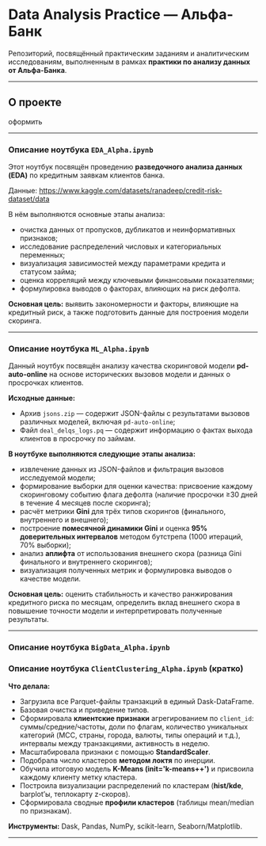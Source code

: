 # Data Analysis Practice — Альфа-Банк

Репозиторий, посвящённый практическим заданиям и аналитическим исследованиям, выполненным в рамках **практики по анализу данных от Альфа-Банка**.

---

## О проекте

оформить 

---

### Описание ноутбука `EDA_Alpha.ipynb`

Этот ноутбук посвящён проведению **разведочного анализа данных (EDA)** по кредитным заявкам клиентов банка.

Данные: https://www.kaggle.com/datasets/ranadeep/credit-risk-dataset/data

В нём выполняются основные этапы анализа:

* очистка данных от пропусков, дубликатов и неинформативных признаков;
* исследование распределений числовых и категориальных переменных;
* визуализация зависимостей между параметрами кредита и статусом займа;
* оценка корреляций между ключевыми финансовыми показателями;
* формулировка выводов о факторах, влияющих на риск дефолта.

**Основная цель:** выявить закономерности и факторы, влияющие на кредитный риск,
а также подготовить данные для построения модели скоринга.

---

### Описание ноутбука `ML_Alpha.ipynb`

Данный ноутбук посвящён анализу качества скоринговой модели **pd-auto-online** на основе исторических вызовов модели и данных о просрочках клиентов.

**Исходные данные:**

* Архив `jsons.zip` — содержит JSON-файлы с результатами вызовов различных моделей, включая `pd-auto-online`;
* Файл `deal_delqs_logs.pq` — содержит информацию о фактах выхода клиентов в просрочку по займам.

**В ноутбуке выполняются следующие этапы анализа:**

* извлечение данных из JSON-файлов и фильтрация вызовов исследуемой модели;
* формирование выборки для оценки качества: присвоение каждому скоринговому событию флага дефолта (наличие просрочки ≥30 дней в течение 4 месяцев после скоринга);
* расчёт метрики **Gini** для трёх типов скорингов (финального, внутреннего и внешнего);
* построение **помесячной динамики Gini** и оценка **95% доверительных интервалов** методом бутстрепа (1000 итераций, 70% выборки);
* анализ **аплифта** от использования внешнего скора (разница Gini финального и внутреннего скорингов);
* визуализация полученных метрик и формулировка выводов о качестве модели.

**Основная цель:**
оценить стабильность и качество ранжирования кредитного риска по месяцам, определить вклад внешнего скора в повышение точности модели и интерпретировать полученные результаты.

---

### Описание ноутбука `BigData_Alpha.ipynb`

### Описание ноутбука `ClientClustering_Alpha.ipynb` (кратко)

**Что делала:**

* Загрузила все Parquet-файлы транзакций в единый Dask-DataFrame.
* Базовая очистка и приведение типов.
* Сформировала **клиентские признаки** агрегированием по `client_id`:
  суммы/средние/частоты, доли по флагам, количество уникальных категорий (MCC, страны, города, валюты, типы операций и т.д.), интервалы между транзакциями, активность в неделю.
* Масштабировала признаки с помощью **StandardScaler**.
* Подобрала число кластеров **методом локтя** по инерции.
* Обучила итоговую модель **K-Means (init='k-means++')** и присвоила каждому клиенту метку кластера.
* Построила визуализации распределений по кластерам (**hist/kde**, barplot’ы, теплокарту z-скоров).
* Сформировала сводные **профили кластеров** (таблицы mean/median по признакам).

**Инструменты:** Dask, Pandas, NumPy, scikit-learn, Seaborn/Matplotlib.


---
